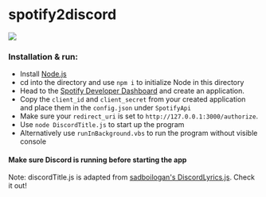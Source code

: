# spotify2discord

![](https://i.imgur.com/FdA70QT.png)

### Installation & run:
* Install [Node.js](https://nodejs.org/en/)
* cd into the directory and use `npm i` to initialize Node in this directory
* Head to the [Spotify Developer Dashboard](https://developer.spotify.com/dashboard/applications) and create an application.
* Copy the `client_id` and `client_secret` from your created application and place them in the `config.json` under `SpotifyApi`
* Make sure your `redirect_uri` is set to `http://127.0.0.1:3000/authorize`.
* Use `node DiscordTitle.js` to start up the program
* Alternatively use `runInBackground.vbs` to run the program without visible console

#### Make sure Discord is running before starting the app

Note: discordTitle.js is adapted from [sadboilogan's DiscordLyrics.js](https://github.com/sadboilogan/DiscordLyrics). Check it out!
